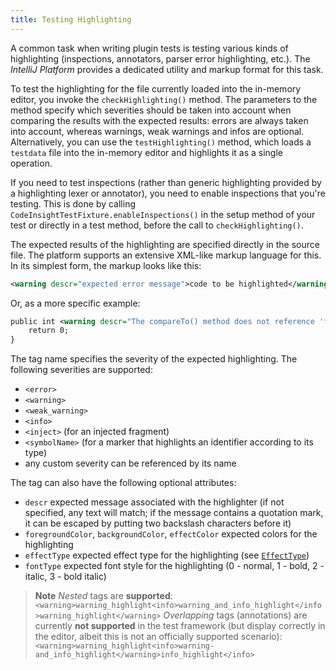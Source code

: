 ```yaml
---
title: Testing Highlighting
---
```

<!-- Copyright 2000-2020 JetBrains s.r.o. and other contributors. Use of this source code is governed by the Apache 2.0 license that can be found in the LICENSE file. -->

A common task when writing plugin tests is testing various kinds of highlighting (inspections, annotators, parser error highlighting, etc.). The *IntelliJ Platform* provides a dedicated utility and markup format for this task.

To test the highlighting for the file currently loaded into the in-memory editor, you invoke the `checkHighlighting()` method. The parameters to the method specify which severities should be taken into account when comparing the results with the expected results: errors are always taken into account, whereas warnings, weak warnings and infos are optional. Alternatively, you can use the `testHighlighting()` method, which loads a `testdata` file into the in-memory editor and highlights it as a single operation.

If you need to test inspections (rather than generic highlighting provided by a highlighting lexer or annotator), you need to enable inspections that you're testing. This is done by calling `CodeInsightTestFixture.enableInspections()` in the setup method of your test or directly in a test method, before the call to `checkHighlighting()`.

The expected results of the highlighting are specified directly in the source file. The platform supports an extensive XML-like markup language for this. In its simplest form, the markup looks like this:

```xml
<warning descr="expected error message">code to be highlighted</warning>
```

Or, as a more specific example:

```xml
public int <warning descr="The compareTo() method does not reference 'foo' which is referenced from equals(); inconsistency may result">compareTo</warning>(Simple other) {
    return 0;
}
```

The tag name specifies the severity of the expected highlighting. The following severities are supported:

* `<error>`
* `<warning>`
* `<weak_warning>`
* `<info>`
* `<inject>` (for an injected fragment)
* `<symbolName>` (for a marker that highlights an identifier according to its type)
* any custom severity can be referenced by its name

The tag can also have the following optional attributes:

* `descr` expected message associated with the highlighter (if not specified, any text will match; if the message contains a quotation mark, it can be escaped by putting two backslash characters before it)
* `foregroundColor`, `backgroundColor`, `effectColor` expected colors for the highlighting
* `effectType` expected effect type for the highlighting (see [`EffectType`](upsource:///platform/core-api/src/com/intellij/openapi/editor/markup/EffectType.java))
* `fontType` expected font style for the highlighting (0 - normal, 1 - bold, 2 - italic, 3 - bold italic)

> **Note** *Nested* tags are **supported**: 
>   ```<warning>warning_highlight<info>warning_and_info_highlight</info>warning_highlight</warning>```
> *Overlapping* tags (annotations) are currently **not supported** in the test framework (but display correctly in the editor, albeit this is not an officially supported scenario): 
>   ```<warning>warning_highlight<info>warning-and_info_highlight</warning>info_highlight</info>```

